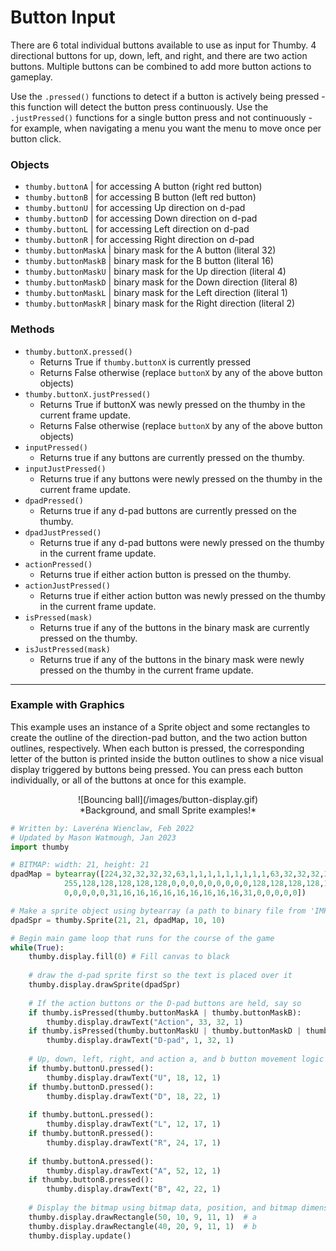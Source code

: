# Button Input

There are 6 total individual buttons available to use as input for Thumby. 4 directional buttons for up, down, left, and right, and there are two action buttons. Multiple buttons can be combined to add more button actions to gameplay.

Use the `.pressed()` functions to detect if a button is actively being pressed - this function will detect the button press continuously. Use the `.justPressed()` functions for a single button press and not continuously - for example, when navigating a menu you want the menu to move once per button click.

### Objects

* `thumby.buttonA` | for accessing A button (right red button)
* `thumby.buttonB` | for accessing B button (left red button)
* `thumby.buttonU` | for accessing Up direction on d-pad
* `thumby.buttonD` | for accessing Down direction on d-pad
* `thumby.buttonL` | for accessing Left direction on d-pad
* `thumby.buttonR` | for accessing Right direction on d-pad
* `thumby.buttonMaskA` | binary mask for the A button (literal 32)
* `thumby.buttonMaskB` | binary mask for the B button (literal 16)
* `thumby.buttonMaskU` | binary mask for the Up direction (literal 4)
* `thumby.buttonMaskD` | binary mask for the Down direction (literal 8)
* `thumby.buttonMaskL` | binary mask for the Left direction (literal 1)
* `thumby.buttonMaskR` | binary mask for the Right direction (literal 2)

### Methods
* `thumby.buttonX.pressed()` 
    * Returns True if `thumby.buttonX` is currently pressed
    * Returns False otherwise (replace `buttonX` by any of the above button objects)
* `thumby.buttonX.justPressed()`
    * Returns True if buttonX was newly pressed on the thumby in the current frame update.
    * Returns False otherwise (replace `buttonX` by any of the above button objects)
* `inputPressed()`
    * Returns true if any buttons are currently pressed on the thumby.
* `inputJustPressed()`
    * Returns true if any buttons were newly pressed on the thumby in the current frame update.
* `dpadPressed()`
    * Returns true if any d-pad buttons are currently pressed on the thumby.
* `dpadJustPressed()`
    * Returns true if any d-pad buttons were newly pressed on the thumby in the current frame update.
* `actionPressed()`
    * Returns true if either action button is pressed on the thumby.
* `actionJustPressed()`
    * Returns true if either action button was newly pressed on the thumby in the current frame update.
* `isPressed(mask)`
    * Returns true if any of the buttons in the binary mask are currently pressed on the thumby.
* `isJustPressed(mask)`
    * Returns true if any of the buttons in the binary mask were newly pressed on the thumby in the current frame update.


---

### Example with Graphics

This example uses an instance of a Sprite object and some rectangles to create the outline of the direction-pad button, and the two action button outlines, respectively. When each button is pressed, the corresponding letter of the button is printed inside the button outlines to show a nice visual display triggered by buttons being pressed. You can press each button individually, or all of the buttons at once for this example. 

<center>
![Bouncing ball](/images/button-display.gif)
</center>
<center>
*Background, and small Sprite examples!*
</center>

```py
# Written by: Laveréna Wienclaw, Feb 2022
# Updated by Mason Watmough, Jan 2023
import thumby

# BITMAP: width: 21, height: 21
dpadMap = bytearray([224,32,32,32,32,63,1,1,1,1,1,1,1,1,1,63,32,32,32,32,224,
            255,128,128,128,128,128,0,0,0,0,0,0,0,0,0,128,128,128,128,128,255,
            0,0,0,0,0,31,16,16,16,16,16,16,16,16,16,31,0,0,0,0,0])

# Make a sprite object using bytearray (a path to binary file from 'IMPORT SPRITE' is also valid)
dpadSpr = thumby.Sprite(21, 21, dpadMap, 10, 10)

# Begin main game loop that runs for the course of the game
while(True):
    thumby.display.fill(0) # Fill canvas to black
    
    # draw the d-pad sprite first so the text is placed over it
    thumby.display.drawSprite(dpadSpr)
    
    # If the action buttons or the D-pad buttons are held, say so
    if thumby.isPressed(thumby.buttonMaskA | thumby.buttonMaskB):
        thumby.display.drawText("Action", 33, 32, 1)
    if thumby.isPressed(thumby.buttonMaskU | thumby.buttonMaskD | thumby.buttonMaskL | thumby.buttonMaskR):
        thumby.display.drawText("D-pad", 1, 32, 1)
    
    # Up, down, left, right, and action a, and b button movement logic
    if thumby.buttonU.pressed():
        thumby.display.drawText("U", 18, 12, 1)
    if thumby.buttonD.pressed():
        thumby.display.drawText("D", 18, 22, 1)
    
    if thumby.buttonL.pressed():
        thumby.display.drawText("L", 12, 17, 1)
    if thumby.buttonR.pressed():
        thumby.display.drawText("R", 24, 17, 1)
        
    if thumby.buttonA.pressed():
        thumby.display.drawText("A", 52, 12, 1)
    if thumby.buttonB.pressed():
        thumby.display.drawText("B", 42, 22, 1)
    
    # Display the bitmap using bitmap data, position, and bitmap dimensions
    thumby.display.drawRectangle(50, 10, 9, 11, 1)  # a
    thumby.display.drawRectangle(40, 20, 9, 11, 1)  # b
    thumby.display.update()

```

